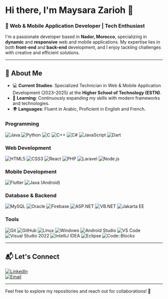 # Hi there, I'm Maysara Zarioh 👋

### 🌟 Web & Mobile Application Developer | Tech Enthusiast

I'm a passionate developer based in **Nador, Morocco**, specializing in **dynamic** and **responsive** web and mobile applications. My expertise lies in both **front-end** and **back-end** development, and I enjoy tackling challenges with creative and efficient solutions.

---

## 📜 **About Me**
- 💻 **Current Studies**: Specialized Technician in Web & Mobile Application Development (2023–2025) at the **Higher School of Technology (ESTN)**.
- 🌱 **Learning**: Continuously expanding my skills with modern frameworks and technologies.
- 🌍 **Languages**: Fluent in Arabic, Proficient in English and French.



### **Programming**
![Java](https://img.shields.io/badge/Java-ED8B00?style=for-the-badge&logo=java&logoColor=white&labelColor=2D2D2D)
![Python](https://img.shields.io/badge/Python-3776AB?style=for-the-badge&logo=python&logoColor=white&labelColor=2D2D2D)
![C](https://img.shields.io/badge/C-00599C?style=for-the-badge&logo=c&logoColor=white&labelColor=2D2D2D)
![C++](https://img.shields.io/badge/C++-00599C?style=for-the-badge&logo=c%2B%2B&logoColor=white&labelColor=2D2D2D)
![C#](https://img.shields.io/badge/C%23-239120?style=for-the-badge&logo=csharp&logoColor=white&labelColor=2D2D2D)
![JavaScript](https://img.shields.io/badge/JavaScript-F7DF1E?style=for-the-badge&logo=javascript&logoColor=black&labelColor=2D2D2D)
![Dart](https://img.shields.io/badge/Dart-0175C2?style=for-the-badge&logo=dart&logoColor=white&labelColor=2D2D2D)

### **Web Development**
![HTML5](https://img.shields.io/badge/HTML5-E34F26?style=for-the-badge&logo=html5&logoColor=white&labelColor=2D2D2D)
![CSS3](https://img.shields.io/badge/CSS3-1572B6?style=for-the-badge&logo=css3&logoColor=white&labelColor=2D2D2D)
![React](https://img.shields.io/badge/React-61DAFB?style=for-the-badge&logo=react&logoColor=black&labelColor=2D2D2D)
![PHP](https://img.shields.io/badge/PHP-777BB4?style=for-the-badge&logo=php&logoColor=white&labelColor=2D2D2D)
![Laravel](https://img.shields.io/badge/Laravel-FF2D20?style=for-the-badge&logo=laravel&logoColor=white&labelColor=2D2D2D)
![Node.js](https://img.shields.io/badge/Node.js-339933?style=for-the-badge&logo=nodedotjs&logoColor=white&labelColor=2D2D2D)

### **Mobile Development**
![Flutter](https://img.shields.io/badge/Flutter-02569B?style=for-the-badge&logo=flutter&logoColor=white&labelColor=2D2D2D)
![Java (Android)](https://img.shields.io/badge/Java_(Android)-ED8B00?style=for-the-badge&logo=android&logoColor=white&labelColor=2D2D2D)

### **Database & Backend**
![MySQL](https://img.shields.io/badge/MySQL-4479A1?style=for-the-badge&logo=mysql&logoColor=white&labelColor=2D2D2D)
![Oracle](https://img.shields.io/badge/Oracle-F80000?style=for-the-badge&logo=oracle&logoColor=white&labelColor=2D2D2D)
![Firebase](https://img.shields.io/badge/Firebase-FFCA28?style=for-the-badge&logo=firebase&logoColor=black&labelColor=2D2D2D)
![ASP.NET](https://img.shields.io/badge/ASP.NET-512BD4?style=for-the-badge&logo=dotnet&logoColor=white&labelColor=2D2D2D)
![VB.NET](https://img.shields.io/badge/VB.NET-512BD4?style=for-the-badge&logo=dotnet&logoColor=white&labelColor=2D2D2D)
![Jakarta EE](https://img.shields.io/badge/Jakarta_EE-007396?style=for-the-badge&logo=java&logoColor=white&labelColor=2D2D2D)

### **Tools**
![Git](https://img.shields.io/badge/Git-F05032?style=for-the-badge&logo=git&logoColor=white&labelColor=2D2D2D)
![GitHub](https://img.shields.io/badge/GitHub-181717?style=for-the-badge&logo=github&logoColor=white&labelColor=2D2D2D)
![Linux](https://img.shields.io/badge/Linux-FCC624?style=for-the-badge&logo=linux&logoColor=black&labelColor=2D2D2D)
![Windows](https://img.shields.io/badge/Windows-0078D6?style=for-the-badge&logo=windows&logoColor=white&labelColor=2D2D2D)
![Android Studio](https://img.shields.io/badge/Android_Studio-3DDC84?style=for-the-badge&logo=android-studio&logoColor=white&labelColor=2D2D2D)
![VS Code](https://img.shields.io/badge/VS_Code-007ACC?style=for-the-badge&logo=visual-studio-code&logoColor=white&labelColor=2D2D2D)
![Visual Studio 2022](https://img.shields.io/badge/Visual_Studio_2022-5C2D91?style=for-the-badge&logo=visual-studio&logoColor=white&labelColor=2D2D2D)
![IntelliJ IDEA](https://img.shields.io/badge/IntelliJ_IDEA-000000?style=for-the-badge&logo=intellij-idea&logoColor=white&labelColor=2D2D2D)
![Eclipse](https://img.shields.io/badge/Eclipse-2C2255?style=for-the-badge&logo=eclipse&logoColor=white&labelColor=2D2D2D)
![Code::Blocks](https://img.shields.io/badge/Code::Blocks-007ACC?style=for-the-badge&logo=cplusplus&logoColor=white&labelColor=2D2D2D)

---

## 📬 **Let's Connect**
[![LinkedIn](https://img.shields.io/badge/-LinkedIn-0077B5?style=for-the-badge&logo=linkedin&logoColor=white)](https://www.linkedin.com/in/maysarazarioh2513/)  
[![Email](https://img.shields.io/badge/Email-D14836?style=for-the-badge&logo=gmail&logoColor=white)](mailto:mayssarazarioh51@gmail.com)

---

Feel free to explore my repositories and reach out for collaborations! 🚀

